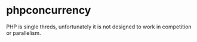 # phpconcurrency
PHP is single threds, unfortunately it is not designed to work in competition or parallelism.

